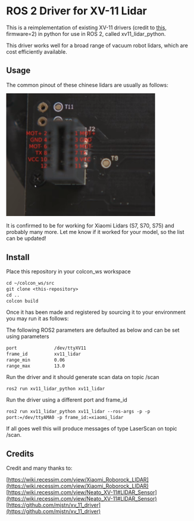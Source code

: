# ROS 2 Driver for XV-11 Lidar
This is a reimplementation of existing XV-11 drivers
(credit to [this](https://github.com/mjstn/xv_11_driver), firmware=2) in python for use in ROS 2, called xv11_lidar_python.

This driver works well for a broad range of vacuum robot lidars, which are cost efficiently available.

## Usage
The common pinout of these chinese lidars are usually as follows:

<img src="resource/common_pinout.png" alt="drawing" width="400"/>

It is confirmed to be for working for Xiaomi Lidars (S7, S70, S75) and probably many more.
Let me know if it worked for your model, so the list can be updated!

## Install
Place this repository in your colcon_ws workspace

    cd ~/colcon_ws/src
    git clone <this-repository>
    cd ..
    colcon build

Once it has been made and registered by sourcing it to your environment you may run it as follows:

The following ROS2 parameters are defaulted as below and can be set using parameters

    port              /dev/ttyXV11
    frame_id          xv11_lidar
    range_min         0.06
    range_max         13.0

Run the driver and it should generate scan data on topic /scan

    ros2 run xv11_lidar_python xv11_lidar

Run the driver using a different port and frame_id

    ros2 run xv11_lidar_python xv11_lidar --ros-args -p -p port:=/dev/ttyAMA0 -p frame_id:=xiaomi_lidar

If all goes well this will produce messages of type LaserScan on topic /scan.


## Credits
Credit and many thanks to:

[https://wiki.recessim.com/view/Xiaomi_Roborock_LIDAR](https://wiki.recessim.com/view/Xiaomi_Roborock_LIDAR)
[https://wiki.recessim.com/view/Neato_XV-11#LIDAR_Sensor](https://wiki.recessim.com/view/Neato_XV-11#LIDAR_Sensor)
[https://github.com/mjstn/xv_11_driver](https://github.com/mjstn/xv_11_driver)
